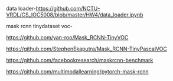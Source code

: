 data loader-https://github.com/NCTU-VRDL/CS_IOC5008/blob/master/HW4/data_loader.ipynb

mask rcnn tinydataset voc-

https://github.com/yan-roo/Mask_RCNN-TinyVOC

https://github.com/StephenEkaputra/Mask_RCNN-TinyPascalVOC

https://github.com/facebookresearch/maskrcnn-benchmark

https://github.com/multimodallearning/pytorch-mask-rcnn
